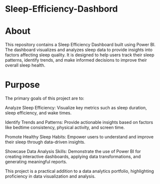 # Sleep-Efficiency-Dashbord
# About
This repository contains a Sleep Efficiency Dashboard built using Power BI. The dashboard visualizes and analyzes sleep data to provide insights into factors affecting sleep quality. It is designed to help users track their sleep patterns, identify trends, and make informed decisions to improve their overall sleep health.

# Purpose
The primary goals of this project are to:

Analyze Sleep Efficiency: Visualize key metrics such as sleep duration, sleep efficiency, and wake times.

Identify Trends and Patterns: Provide actionable insights based on factors like bedtime consistency, physical activity, and screen time.

Promote Healthy Sleep Habits: Empower users to understand and improve their sleep through data-driven insights.

Showcase Data Analysis Skills: Demonstrate the use of Power BI for creating interactive dashboards, applying data transformations, and generating meaningful reports.

This project is a practical addition to a data analytics portfolio, highlighting proficiency in data visualization and analysis.

